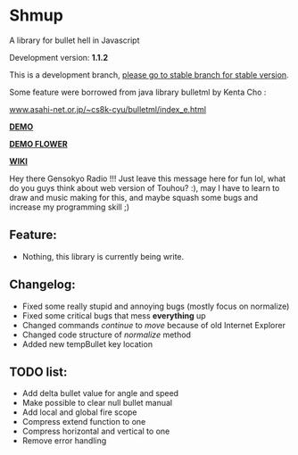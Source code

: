 # Shmup
A library for bullet hell in Javascript

Development version: **1.1.2**

This is a development branch, [please go to stable branch for stable version](https://github.com/Trung0246/Shmup/tree/stable).

Some feature were borrowed from java library bulletml by Kenta Cho :

www.asahi-net.or.jp/~cs8k-cyu/bulletml/index_e.html

[**DEMO**](http://codepen.io/Trung0246/pen/EgAyRZ)

[**DEMO FLOWER**](http://codepen.io/Trung0246/pen/amgZpd)

[**WIKI**](https://github.com/Trung0246/Shmup/wiki)

Hey there Gensokyo Radio !!! Just leave this message here for fun lol, what do you guys think about web version of Touhou? :), may I have to learn to draw and music making for this, and maybe squash some bugs and increase my programming skill ;) 

## Feature:
* Nothing, this library is currently being write.

## Changelog:
* Fixed some really stupid and annoying bugs (mostly focus on normalize)
* Fixed some critical bugs that mess **everything** up
* Changed commands *continue* to *move* because of old Internet Explorer
* Changed code structure of *normalize* method
* Added new tempBullet key location

## TODO list:
* Add delta bullet value for angle and speed
* Make possible to clear null bullet manual
* Add local and global fire scope
* Compress extend function to one
* Compress horizontal and vertical to one
* Remove error handling
